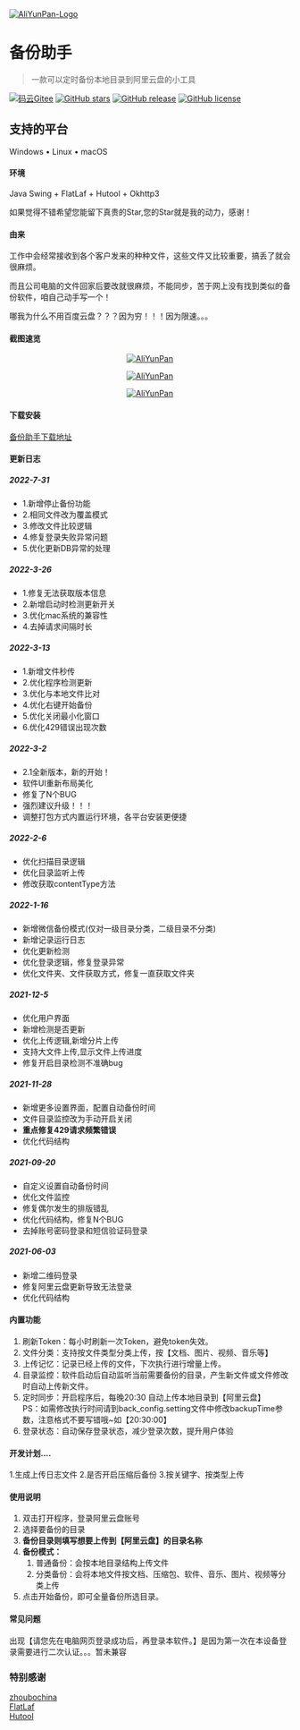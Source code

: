<a href="https://gitee.com/xingk-code/AliYunPan">
 <img alt="AliYunPan-Logo" src="https://images.gitee.com/uploads/images/2022/0228/182550_33a29e1b_4873209.png">
</a>


  
# 备份助手 
> 一款可以定时备份本地目录到阿里云盘的小工具

[![码云Gitee](https://gitee.com/xingk-code/AliYunPan/badge/star.svg?theme=blue)](https://gitee.com/xingk-code/AliYunPan)
[![GitHub stars](https://img.shields.io/github/stars/chenxingk/AliYunPan.svg?style=social)](https://github.com/chenxingk/AliYunPan)
[![GitHub release](https://img.shields.io/github/v/release/chenxingk/AliYunPan)](https://github.com/chenxingk/AliYunPan/releases)
[![GitHub license](https://img.shields.io/github/license/chenxingk/AliYunPan)](https://github.com/chenxingk/AliYunPan/blob/master/LICENSE)

## 支持的平台
Windows • Linux • macOS

#### 环境

Java Swing + FlatLaf + Hutool + Okhttp3

如果觉得不错希望您能留下真贵的Star,您的Star就是我的动力，感谢！

#### 由来

工作中会经常接收到各个客户发来的种种文件，这些文件又比较重要，搞丢了就会很麻烦。

而且公司电脑的文件回家后要改就很麻烦，不能同步，苦于网上没有找到类似的备份软件，咱自己动手写一个！

哪我为什么不用百度云盘？？？因为穷！！！因为限速。。。

#### 截图速览

<p align="center">
  <a href="https://images.gitee.com/uploads/images/2022/0228/184705_4b743edb_4873209.png">
   <img alt="AliYunPan" src="https://images.gitee.com/uploads/images/2022/0228/184705_4b743edb_4873209.png">
  </a>
</p>

<p align="center">
  <a href="https://images.gitee.com/uploads/images/2022/0228/184734_bfa88bd4_4873209.png">
   <img alt="AliYunPan" src="https://images.gitee.com/uploads/images/2022/0228/184734_bfa88bd4_4873209.png">
  </a>
</p>

<p align="center">
  <a href="https://images.gitee.com/uploads/images/2022/0228/184836_e0f63180_4873209.png">
   <img alt="AliYunPan" src="https://images.gitee.com/uploads/images/2022/0228/184836_e0f63180_4873209.png">
  </a>
</p>
 

#### 下载安装
[备份助手下载地址](https://gitee.com/xingk-code/AliYunPan/releases)  

#### 更新日志

##### 2022-7-31

- 1.新增停止备份功能
- 2.相同文件改为覆盖模式
- 3.修改文件比较逻辑
- 4.修复登录失败异常问题
- 5.优化更新DB异常的处理

##### 2022-3-26

- 1.修复无法获取版本信息
- 2.新增启动时检测更新开关
- 3.优化mac系统的兼容性
- 4.去掉请求间隔时长

##### 2022-3-13

- 1.新增文件秒传
- 2.优化程序检测更新
- 3.优化与本地文件比对
- 4.优化右键开始备份
- 5.优化关闭最小化窗口
- 6.优化429错误出现次数

##### 2022-3-2

- 2.1全新版本，新的开始！
- 软件UI重新布局美化
- 修复了N个BUG
- 强烈建议升级！！！
- 调整打包方式内置运行环境，各平台安装更便捷

##### 2022-2-6

- 优化扫描目录逻辑
- 优化目录监听上传
- 修改获取contentType方法

##### 2022-1-16

- 新增微信备份模式(仅对一级目录分类，二级目录不分类)
- 新增记录运行日志
- 优化更新检测
- 优化登录逻辑，修复登录异常
- 优化文件夹、文件获取方式，修复一直获取文件夹

##### 2021-12-5

- 优化用户界面
- 新增检测是否更新
- 优化上传逻辑,新增分片上传
- 支持大文件上传,显示文件上传进度
- 修复开启目录检测不准确bug

##### 2021-11-28

- 新增更多设置界面，配置自动备份时间
- 文件目录监控改为手动开启关闭
-  **重点修复429请求频繁错误** 
- 优化代码结构
##### 2021-09-20


- 自定义设置自动备份时间
- 优化文件监控
- 修复偶尔发生的排版错乱
- 优化代码结构，修复N个BUG
- 去掉账号密码登录和短信验证码登录


##### 2021-06-03


- 新增二维码登录
- 修复阿里云盘更新导致无法登录
- 优化代码结构


#### 内置功能
1.  刷新Token：每小时刷新一次Token，避免token失效。
2.  文件分类：支持按文件类型分类上传，按【文档、图片、视频、音乐等】
3.  上传记忆：记录已经上传的文件，下次执行进行增量上传。
4.  目录监控：软件启动后自动监听当前需要备份的目录，产生新文件或文件修改时自动上传新文件。
5.  定时同步：开启程序后，每晚20:30 自动上传本地目录到【阿里云盘】<br>
PS：如需修改执行时间请到back_config.setting文件中修改backupTime参数，注意格式不要写错哦~如【20:30:00】
6.  登录状态：自动保存登录状态，减少登录次数，提升用户体验
#### 开发计划....
1.生成上传日志文件
2.是否开启压缩后备份
3.按关键字、按类型上传
#### 使用说明

1.  双击打开程序，登录阿里云盘账号
2.  选择要备份的目录
3.  **备份目录则填写想要上传到【阿里云盘】的目录名称**
4.  **备份模式：**
    1. 普通备份：会按本地目录结构上传文件
    2. 分类备份：会将本地文件按文档、压缩包、软件、音乐、图片、视频等分类上传
5.  点击开始备份，即可全量备份所选目录。

#### 常见问题

出现【请您先在电脑网页登录成功后，再登录本软件。】是因为第一次在本设备登录需要进行二次认证。。。暂未兼容

### 特别感谢
[zhoubochina](https://gitee.com/zhoubochina)  
[FlatLaf](https://www.formdev.com/flatlaf/)  
[Hutool](http://hutool.cn/)  

